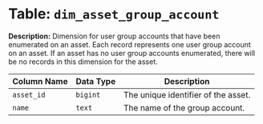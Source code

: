 # Table: `dim_asset_group_account`

**Description:** Dimension for user group accounts that have been enumerated on an asset. Each record represents one user group account on an asset. If an asset has no user group accounts enumerated, there will be no records in this dimension for the asset.


| Column Name | Data Type | Description |
|-------------|-----------|-------------|
| `asset_id` | `bigint` | The unique identifier of the asset. |
| `name` | `text` | The name of the group account. |